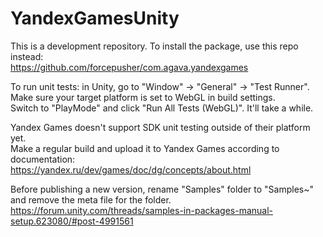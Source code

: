 # YandexGamesUnity  
  
This is a development repository. To install the package, use this repo instead:  
https://github.com/forcepusher/com.agava.yandexgames  
  
To run unit tests: in Unity, go to "Window" -> "General" -> "Test Runner".  
Make sure your target platform is set to WebGL in build settings.  
Switch to "PlayMode" and click "Run All Tests (WebGL)". It'll take a while.  
  
Yandex Games doesn't support SDK unit testing outside of their platform yet.  
Make a regular build and upload it to Yandex Games according to documentation:  
https://yandex.ru/dev/games/doc/dg/concepts/about.html  
  
Before publishing a new version, rename "Samples" folder to "Samples~" and remove the meta file for the folder.  
https://forum.unity.com/threads/samples-in-packages-manual-setup.623080/#post-4991561
